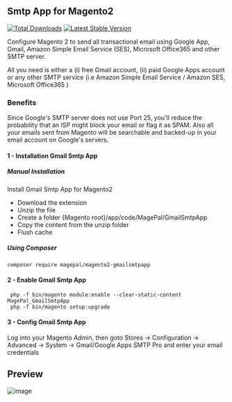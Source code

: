 ## Smtp App for Magento2

[![Total Downloads](https://poser.pugx.org/magepal/magento2-gmailsmtpapp/downloads)](https://packagist.org/packages/magepal/magento2-gmailsmtpapp)
[![Latest Stable Version](https://poser.pugx.org/magepal/magento2-gmailsmtpapp/v/stable)](https://packagist.org/packages/magepal/magento2-gmailsmtpapp)

Configure Magento 2 to send all transactional email using Google App, Gmail, Amazon Simple Email Service (SES), Microsoft Office365 and other SMTP server. 

All you need is either a (i) free Gmail account, (ii) paid Google Apps account or any other SMTP service (i.e Amazon Simple Email Service / Amazon SES, Microsoft Office365 )

### Benefits
Since Google's SMTP server does not use Port 25, you'll reduce the probability that an ISP might block your email or flag it as SPAM. Also all your emails sent from Magento will be searchable and backed-up in your email account on Google's servers. 

#### 1 - Installation  Gmail Smtp App
##### Manual Installation
Install Gmail Smtp App for Magento2
 * Download the extension
 * Unzip the file
 * Create a folder {Magento root}/app/code/MagePal/GmailSmtpApp
 * Copy the content from the unzip folder
 * Flush cache


##### Using Composer

```
composer require magepal/magento2-gmailsmtpapp
```

#### 2 -  Enable Gmail Smtp App
```
 php -f bin/magento module:enable --clear-static-content MagePal_GmailSmtpApp
 php -f bin/magento setup:upgrade
```

#### 3 - Config Gmail Smtp App
Log into your Magento Admin, then goto Stores -> Configuration -> Advanced -> System -> Gmail/Google Apps SMTP Pro and enter your email credentials

## Preview
![image](https://cloud.githubusercontent.com/assets/1415141/18802388/7302402a-81b6-11e6-8c19-7a7f01be8743.png)


